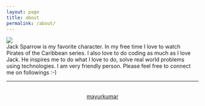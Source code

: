```yaml
---
layout: page
title: about
permalink: /about/
---
```


<img class="col one right" src="/img/prof_pic.jpg">

<br/>
Jack Sparrow is my favorite character. In my free time I love to watch Pirates of the Caribbean series. I also love to do coding as much as I love Jack. He inspires me to do what I love to do, solve real world problems using technologies. I am very friendly person. Please feel free to connect me on followings :-)

<br/>
<hr/>
<br/>
<span class="contacticon center">
	<a href="mailto:mayurt20@gmail.com"><i class="fa fa-envelope-square"></i></a>
	<a href="https://github.com/charusat09" target="_blank"><i class="fa fa-github-square"></i></a>
	<a href="https://www.linkedin.com/in/mayurpatidar/" target="_blank"><i class="fa fa-linkedin-square"></i></a>
	<a href="https://twitter.com/mayur_patidar_" target="_blank"><i class="fa fa-twitter-square"></i></a>
</span>

<center><a href="http://mayurkumar.info">mayurkumar</a></center>

<!-- <div class="col three caption">
	You can even add a little note about which of these is the best way to reach you.
</div> -->
